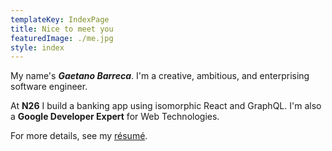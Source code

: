 ```yaml
---
templateKey: IndexPage
title: Nice to meet you
featuredImage: ./me.jpg
style: index
---
```


My name's **_Gaetano Barreca_**. I'm a creative, ambitious, and enterprising software engineer.

At **N26** I build a banking app using isomorphic React and GraphQL. I'm also a **Google Developer Expert** for Web Technologies.

<span class="secondary-text">

For more details, see my [ré­sumé](/about/cv).

</span>
